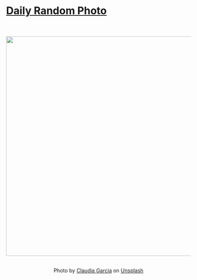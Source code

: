 # [Daily Random Photo](https://www.dailyrandomphoto.com/)

<div align="center">
  <br>
  <br>
  <a href="https://www.dailyrandomphoto.com/p/2024/2024-04-02/"><img src="https://images.unsplash.com/photo-1710336723033-bfae8216b139?crop=entropy&cs=tinysrgb&fit=max&fm=jpg&ixid=M3w3NzUwOHwwfDF8cmFuZG9tfHx8fHx8fHx8MTcxMjAxNzc4MHw&ixlib=rb-4.0.3&q=80&w=1080" width="600px"></a>
  <br>
  <br>
  <p class="has-text-grey">Photo by <a href="https://unsplash.com/@planetefilante?utm_source=Daily%20Random%20Photo&amp;utm_medium=referral" target="_blank" rel="noopener noreferrer">Claudia Garcia</a> on <a href="https://unsplash.com/photos/a-person-walking-on-a-beach-with-a-surfboard-Y4cgODfdGlM?utm_source=Daily%20Random%20Photo&amp;utm_medium=referral" target="_blank" rel="noopener noreferrer">Unsplash</a></p>
</div>
